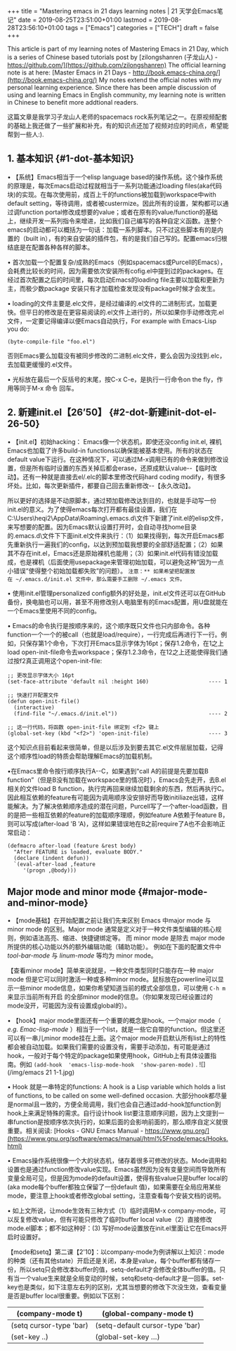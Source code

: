 +++
title = "Mastering emacs in 21 days learning notes | 21 天学会Emacs笔记"
date = 2019-08-25T23:51:00+01:00
lastmod = 2019-08-28T23:56:10+01:00
tags = ["Emacs"]
categories = ["TECH"]
draft = false
+++

This article is part of my learning notes of Mastering Emacs in 21 Day, which is a series of Chinese based tutorials post by [zilongshanren (子龙山人) - https://github.com/](https://github.com/zilongshanren) The official learning note is at here: [Master Emacs in 21 Days - http://book.emacs-china.org/](http://book.emacs-china.org/)  My notes extend the official notes with my personal learning experience. Since there has been ample discussion of using and learning Emacs in English community, my learning note is written in Chinese to benefit more addtional readers.

这篇文章是我学习子龙山人老师的spacemacs rock系列笔记之一。在原视频配套的基础上我还做了一些扩展和补充，有的知识点还加了视频对应的时间点，希望能帮到一些人:).


## 1. 基本知识 {#1-dot-基本知识}

• 【系统】Emacs相当于一个elisp language based的操作系统。这个操作系统的原理是，每次Emacs启动过程就相当于一系列功能通过loading files(aka代码块)的实现。在每次使用前，成百上千的functions被加载到workspace中with default setting，等待调用，或者被custermize。因此所有的设置，架构都可以通过调function portal修改成想要的value；或者在原有的value/function的基础上，继续开发一系列指令来增进，比如我们自己编写的各种自定义函数。连整个emacs的启动都可以概括为一句话：加载一系列脚本。只不过这些脚本有的是内置的（built in），有的来自安装的插件包，有的是我们自己写的。配置emacs归根结底是在配置各种各样的脚本。

• 首次加载一个配置复杂/成熟的Emacs（例如spacemacs或Purcell的Emacs），会耗费比较长的时间，因为需要依次安装所有cofig.el中提到过的packages。在经过首次配置之后的时间里，每次启动Emacs的loading file主要以加载和更新为主，而极少数package 安装只有才加载检查发现没有package时候才会发生。

• loading的文件主要是.elc文件，是经过编译的.el文件的二进制形式，加载更快。但平日的修改是在更容易阅读的.el文件上进行的，所以如果你手动修改完.el文件，一定要记得编译以便Emacs自动执行，For example with Emacs-Lisp you do:

```nil
(byte-compile-file "foo.el")
```

否则Emacs要么加载没有被同步修改的二进制.elc文件，要么会因为没找到.elc，去加载更缓慢的.el文件。

• 光标放在最后一个反括号的末尾，按C-x C-e，是执行一行命令on the fly，作用等同于M-x 命令 回车。


## 2. 新建init.el【26’50】 {#2-dot-新建init-dot-el-26-50}

• 【init.el】初始hacking：
Emacs像一个状态机，即使还没config init.el, 裸机Emacs也加载了许多build-in functions以确保能被基本使用。所有的状态在default value下运行。在这种情况下，可以通过M-x调用已有的命令来做到修改设置，但是所有临时设置的东西关掉后都会erase，还原成默认value--【临时改动】。还有一种就是直接去el/.elc的脚本里修改代码hard coding modify，有很多坏处。比如，每次更新插件，都要自己回去重新修改--【永久改动】。

所以更好的选择是不动原脚本，通过预加载修改达到目的，也就是手动写一份init.el的意义。为了使得emacs每次打开都有最佳设置，我们在C:\Users\heqi2\AppData\Roaming\\.emacs.d\\文件下新建了init.el的elisp文件，来写想要的配置。因为Emacs默认设置打开时，会自动寻找home目录的.emacs.d\\文件下下面init.el文件来执行：（1）如果找得到，每次开启Emacs都先重新执行一遍我们的config，以达到预加载我想要的全部舒适配置；（2）如果其不存在init.el，Emacs还是原始裸机也能用；（3）如果init.el代码有错没加载成，也是裸机（后面使用usepackage来管理初始加载，可以避免这种“因为一点小错误”使得整个初始加载都失败”的问题）。
	`注意：** 如果希望把配置放在 ~/.emacs.d/init.el 文件中，那么需要手工删除 ~/.emacs 文件。`

• 使用init.el管理personalized config额外的好处是，init.el文件还可以在GitHub备份，换电脑也可以用，甚至不用修改别人电脑里有的Emacs配置，用U盘就能在一个Emacs里使用不同的config。

• Emacs的命令执行是按顺序来的，这个顺序既只文件也只内部命令。各种function一个一个的被call（也就是load/require），一行完成后再进行下一行。例如，只保存第1个命令，下次打开Emacs显示字体为16pt；保存1.2命令，在1之上load open-init-file命令去workspace；保存1.2.3命令，在12之上还能使得我们通过按f2真正调用这个open-init-file:

```nil
;; 更改显示字体大小 16pt
(set-face-attribute 'default nil :height 160)                   ---- 1

;; 快速打开配置文件
(defun open-init-file()
  (interactive)
  (find-file "~/.emacs.d/init.el"))                             ---- 2

;; 这一行代码，将函数 open-init-file 绑定到 <f2> 键上
(global-set-key (kbd "<f2>") 'open-init-file)                   ---- 3
```

这个知识点目前看起来很简单，但是以后涉及到要去其它.el文件层层加载，记得这个顺序性load的特质会帮助理解Emacs的加载机制。

•在Emacs里命令按行顺序执行A--C，如果遇到“call A的前提是先要加载B function”（但是B没有加载在workspace里的情况时），Emacs会先走开，去B.el相关的文件load B function，执行完再回来继续加载剩余的东西，然后再执行C。因此相互依赖的feature有可能因为调用顺序没安排好而导致initiliaze出错，这样能解决。为了解决依赖顺序造成的潜在问题，Purcell写了一个after-load函数，目的是把一些相互依赖的feature的加载顺序理顺，例如feature A依赖于feature B，则可以写成(after-load 'B 'A)，这样如果错误地在B之前require了A也不会影响正常启动：

```nil
(defmacro after-load (feature &rest body)
  "After FEATURE is loaded, evaluate BODY."
  (declare (indent defun))
  `(eval-after-load ,feature
     '(progn ,@body)))
```


## Major mode and minor mode {#major-mode-and-minor-mode}

• 【mode基础】在开始配置之前让我们先来区别 Emacs 中major mode 与 minor mode 的区别。Major mode 通常是定义对于一种文件类型编辑的核心规则，例如语法高亮、缩进、快捷键绑定等。 而 minor mode 是除去 major mode 所提供的核心功能以外的额外编辑功能（辅助功能）。 例如在下面的配置文件中 _tool-bar-mode_ 与 _linum-mode_ 等均为 minor mode。

【查看minor mode】简单来说就是，一种文件类型同时只能存在一种 major mode 但是它可以同时激活一种或多种minor mode。鼠标放在powerline可以显示一些minor mode信息，如果你希望知道当前的模式全部信息，可以使用 `C-h m` 来显示当前所有开启 的全部minor mode的信息。（你如果发现已经设置过的mode没开，可能因为没有设置成global的）。

• 【hook】major mode里面还有一个重要的概念是hook。一个major mode（ _e.g. Emac-lisp-mode_ ）相当于一个list，就是一些它自带的function。但这里还可以有一串儿minor mode挂在上面。这个major mode开启默认所有list上的特性都会被自动加载。如果我们需要的设置没有，需要手动添加，有可能是通过hook，一般对于每个特定的package如果使用hook，GitHub上有具体设置指南。例如 `(add-hook  'emacs-lisp-mode-hook  'show-paren-mode)` .
![](/img/emacs 21 1-1.jpg)

• Hook 就是一串特定的functions: A hook is a Lisp variable which holds a list of functions, to be called on some well-defined occasion. 大部分hook都尽量是normal且一致的，方便全局调用，我们也会自己通过add-hook加function到hook上来满足特殊的需求。自行设计hook list要注意顺序问题，因为上文提到一串function是按顺序依次执行的，如果后面的会影响前面的，那么顺序自定义就很重要。相关阅读: [Hooks - GNU Emacs Manual - https://www.gnu.org/](https://www.gnu.org/software/emacs/manual/html%5Fnode/emacs/Hooks.html)

• Emacs操作系统很像一个大的状态机，储存着很多可修改的状态。Mode调用和设置也是通过function修改value实现。Emacs虽然因为没有变量空间而导致所有变量全局可见，但是因为mode的default设置，使得有些value只是buffer local的(aka mode每个buffer都独立保留了一份default 值)，如果需要在全局应用某些mode，要注意上hook或者修改global setting，注意查看每个安装文档的说明。

• 如上文所说，让mode生效有三种方式（1）临时调用M-x company-mode，可以反复修改value，但有可能只修改了临时buffer local value（2）直接修改mode.el脚本；都不如这种好：(3) 写好mode设置放在init.el里面让它在Emacs开启时设置好。

【mode和setq】第二课【2'10】：以company-mode为例讲解以上知识：mode的种类（还有其他state）开启还是关闭，本身是value，每个buffer都有储存一份，所以setq只会修改本buffer的值，setq-default才会修改全体buffer的值。只有当一个value生来就是全局变动的时候，setq和setq-default才是一回事。set-key也是类似，如下注意左右列的区别，尤其当想要的修改下次没生效，查看变量是否是buffer local很重要。例如以下区别：

| (company-mode t)        | (global-company-mode t)          |
|-------------------------|----------------------------------|
| (setq cursor-type 'bar) | (setq-default  cursor-type 'bar) |
| (set-key ..)            | (global-set-key …)               |
